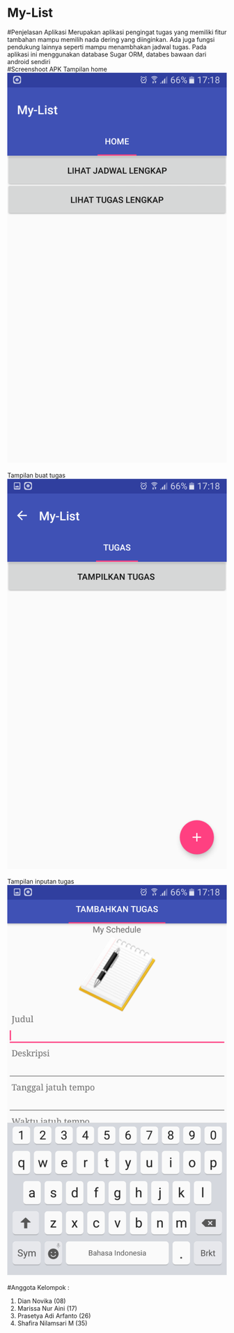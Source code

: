 # My-List
#Penjelasan Aplikasi
Merupakan aplikasi pengingat tugas yang memiliki fitur tambahan mampu memilih nada dering yang diinginkan. Ada juga fungsi pendukung lainnya
seperti mampu menambhakan jadwal tugas. Pada aplikasi ini menggunakan database Sugar ORM, databes bawaan dari android sendiri<br>
#Screenshoot APK
Tampilan home<br>
![Images](https://github.com/Isolasim4n/My-List/blob/master/Screenshot_20161207-171802.png)<br><br>
Tampilan buat tugas<br>
![Images](https://github.com/Isolasim4n/My-List/blob/master/Screenshot_20161207-171809.png)<br><br>
Tampilan inputan tugas<br>
![Images](https://github.com/Isolasim4n/My-List/blob/master/Screenshot_20161207-171815.png)<br> <br>
#Anggota Kelompok :
1. Dian Novika (08)
2. Marissa Nur Aini (17)
3. Prasetya Adi Arfanto (26)
4. Shafira Nilamsari M (35)
